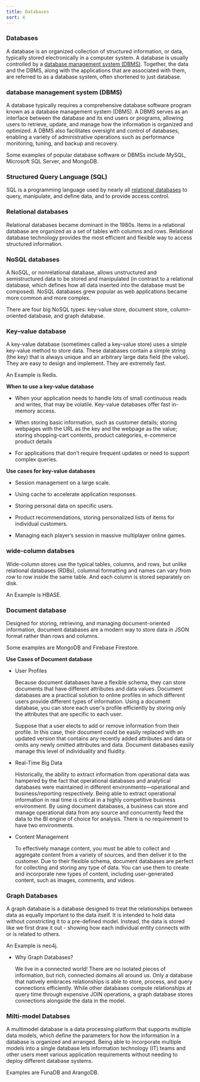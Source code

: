 ```yaml
---
title: Databases
sort: 4
---
```


### Databases

A database is an organized collection of structured information, or data, typically stored electronically in a computer system. A database is usually controlled by a [database management system (DBMS)](#database-management-system-DBMS). Together, the data and the DBMS, along with the applications that are associated with them, are referred to as a database system, often shortened to just database.

### database management system (DBMS)

A database typically requires a comprehensive database software program known as a database management system (DBMS). A DBMS serves as an interface between the database and its end users or programs, allowing users to retrieve, update, and manage how the information is organized and optimized. A DBMS also facilitates oversight and control of databases, enabling a variety of administrative operations such as performance monitoring, tuning, and backup and recovery.

Some examples of popular database software or DBMSs include MySQL, Microsoft SQL Server, and MongoDB.

### Structured Query Language (SQL)

SQL is a programming language used by nearly all [relational databases](#relational-databases) to query, manipulate, and define data, and to provide access control.

### Relational databases

Relational databases became dominant in the 1980s. Items in a relational database are organized as a set of tables with columns and rows. Relational database technology provides the most efficient and flexible way to access structured information.

### NoSQL databases

A NoSQL, or nonrelational database, allows unstructured and semistructured data to be stored and manipulated (in contrast to a relational database, which defines how all data inserted into the database must be composed). NoSQL databases grew popular as web applications became more common and more complex.

There are four big NoSQL types: key-value store, document store, column-oriented database, and graph database.

### Key–value database

A key-value database (sometimes called a key-value store) uses a simple key-value method to store data. These databases contain a simple string (the key) that is always unique and an arbitrary large data field (the value). They are easy to design and implement. They are extremely fast.

An Example is Redis.

**When to use a key-value database**

- When your application needs to handle lots of small continuous reads and writes, that may be volatile. Key-value databases offer fast in-memory access.

- When storing basic information, such as customer details; storing webpages with the URL as the key and the webpage as the value; storing shopping-cart contents, product categories, e-commerce product details

- For applications that don’t require frequent updates or need to support complex queries.

**Use cases for key-value databases**

- Session management on a large scale.

- Using cache to accelerate application responses.

- Storing personal data on specific users.

- Product recommendations, storing personalized lists of items for individual customers.

- Managing each player’s session in massive multiplayer online games.

### wide-column databses

Wide-column stores use the typical tables, columns, and rows, but unlike relational databases (RDBs), columnal formatting and names can vary from row to row inside the same table. And each column is stored separately on disk.

An Example is HBASE.

### Document database

Designed for storing, retrieving, and managing document-oriented information, document databases are a modern way to store data in JSON format rather than rows and columns.

Some examples are MongoDB and Firebase Firestore.

**Use Cases of Document database**

- User Profiles

  Because document databases have a flexible schema, they can store documents that have different attributes and data values. Document databases are a practical solution to online profiles in which different users provide different types of information. Using a document database, you can store each user's profile efficiently by storing only the attributes that are specific to each user.

  Suppose that a user elects to add or remove information from their profile. In this case, their document could be easily replaced with an updated version that contains any recently added attributes and data or omits any newly omitted attributes and data. Document databases easily manage this level of individuality and fluidity.

* Real-Time Big Data

  Historically, the ability to extract information from operational data was hampered by the fact that operational databases and analytical databases were maintained in different environments—operational and business/reporting respectively. Being able to extract operational information in real time is critical in a highly competitive business environment. By using document databases, a business can store and manage operational data from any source and concurrently feed the data to the BI engine of choice for analysis. There is no requirement to have two environments.

* Content Management

  To effectively manage content, you must be able to collect and aggregate content from a variety of sources, and then deliver it to the customer. Due to their flexible schema, document databases are perfect for collecting and storing any type of data. You can use them to create and incorporate new types of content, including user-generated content, such as images, comments, and videos.

### Graph Databases

A graph database is a database designed to treat the relationships between data as equally important to the data itself. It is intended to hold data without constricting it to a pre-defined model. Instead, the data is stored like we first draw it out - showing how each individual entity connects with or is related to others.

An Example is neo4j.

- Why Graph Databases?

  We live in a connected world! There are no isolated pieces of information, but rich, connected domains all around us. Only a database that natively embraces relationships is able to store, process, and query connections efficiently. While other databases compute relationships at query time through expensive JOIN operations, a graph database stores connections alongside the data in the model.

### Milti-model Databses

A multimodel database is a data processing platform that supports multiple data models, which define the parameters for how the information in a database is organized and arranged. Being able to incorporate multiple models into a single database lets information technology (IT) teams and other users meet various application requirements without needing to deploy different database systems.

Examples are FunaDB and ArangoDB.

